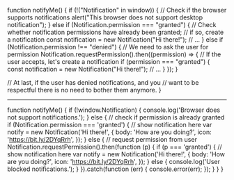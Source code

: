 function notifyMe() {
if (!("Notification" in window)) {
// Check if the browser supports notifications
alert("This browser does not support desktop notification");
} else if (Notification.permission === "granted") {
// Check whether notification permissions have already been granted;
// if so, create a notification
const notification = new Notification("Hi there!");
// …
} else if (Notification.permission !== "denied") {
// We need to ask the user for permission
Notification.requestPermission().then((permission) => {
// If the user accepts, let's create a notification
if (permission === "granted") {
const notification = new Notification("Hi there!");
// …
}
});
}

// At last, if the user has denied notifications, and you
// want to be respectful there is no need to bother them anymore.
}

---

function notifyMe() {
if (!window.Notification) {
console.log('Browser does not support notifications.');
} else {
// check if permission is already granted
if (Notification.permission === 'granted') {
// show notification here
var notify = new Notification('Hi there!', {
body: 'How are you doing?',
icon: 'https://bit.ly/2DYqRrh',
});
} else {
// request permission from user
Notification.requestPermission().then(function (p) {
if (p === 'granted') {
// show notification here
var notify = new Notification('Hi there!', {
body: 'How are you doing?',
icon: 'https://bit.ly/2DYqRrh',
});
} else {
console.log('User blocked notifications.');
}
}).catch(function (err) {
console.error(err);
});
}
}
}
